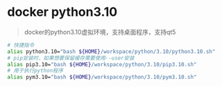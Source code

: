# docker python3.10
> docker的python3.10虚拟环境，支持桌面程序，支持qt5

```bash
# 快捷指令
alias python3.10="bash ${HOME}/workspace/python/3.10/python3.10.sh"
# pip安装时，如果想要保留缓存需要使用--user安装
alias pip3.10="bash ${HOME}/workspace/python/3.10/pip3.10.sh"
# 用于执行python程序
alias pym3.10="bash ${HOME}/workspace/python/3.10/pym3.10.sh"
```
